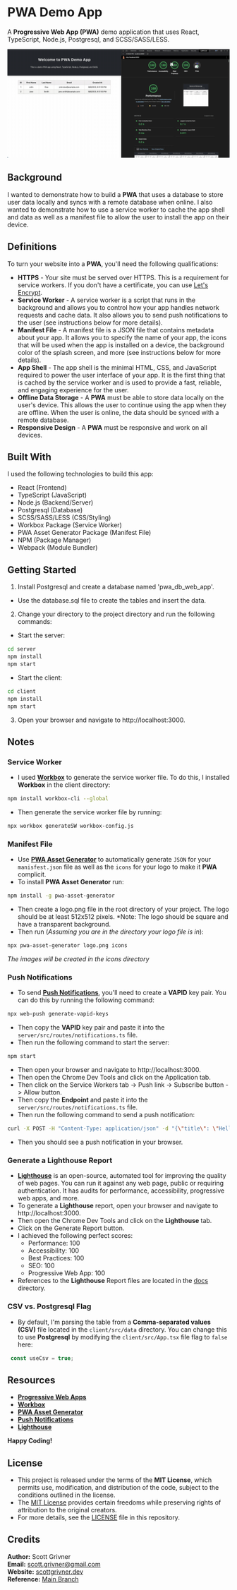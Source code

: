 # PWA Demo App
A **Progressive Web App (PWA)** demo application that uses React, TypeScript, Node.js, Postgresql, and SCSS/SASS/LESS.

![Demo](docs/images/demo.gif)

## Background
I wanted to demonstrate how to build a **PWA** that uses a database to store user data locally and syncs with a remote database when online. I also wanted to demonstrate how to use a service worker to cache the app shell and data as well as a manifest file to allow the user to install the app on their device.

## Definitions
To turn your website into a **PWA**, you'll need the following qualifications:
- **HTTPS** - Your site must be served over HTTPS. This is a requirement for service workers. If you don't have a certificate, you can use [Let's Encrypt](https://letsencrypt.org/).
- **Service Worker** - A service worker is a script that runs in the background and allows you to control how your app handles network requests and cache data. It also allows you to send push notifications to the user (see instructions below for more details).
- **Manifest File** - A manifest file is a JSON file that contains metadata about your app. It allows you to specify the name of your app, the icons that will be used when the app is installed on a device, the background color of the splash screen, and more (see instructions below for more details).
- **App Shell** - The app shell is the minimal HTML, CSS, and JavaScript required to power the user interface of your app. It is the first thing that is cached by the service worker and is used to provide a fast, reliable, and engaging experience for the user.
- **Offline Data Storage** - A **PWA** must be able to store data locally on the user's device. This allows the user to continue using the app when they are offline. When the user is online, the data should be synced with a remote database.
- **Responsive Design** - A **PWA** must be responsive and work on all devices.

## Built With
I used the following technologies to build this app:
- React (Frontend)
- TypeScript (JavaScript)
- Node.js (Backend/Server)
- Postgresql (Database)
- SCSS/SASS/LESS (CSS/Styling)
- Workbox Package (Service Worker)
- PWA Asset Generator Package (Manifest File)
- NPM (Package Manager)
- Webpack (Module Bundler)

## Getting Started
1. Install Postgresql and create a database named 'pwa_db_web_app'.
- Use the database.sql file to create the tables and insert the data.
2. Change your directory to the project directory and run the following commands:
- Start the server:
```bash
cd server
npm install
npm start
```
- Start the client:
```bash
cd client
npm install
npm start
```
3. Open your browser and navigate to http://localhost:3000.

## Notes

### Service Worker
- I used [**Workbox**](https://developers.google.com/web/tools/workbox/) to generate the service worker file. To do this, I installed **Workbox** in the client directory:
```bash
npm install workbox-cli --global
```
- Then generate the service worker file by running:
```bash
npx workbox generateSW workbox-config.js
```

### Manifest File
- Use [**PWA Asset Generator**](https://github.com/elegantapp/pwa-asset-generator) to automatically generate `JSON` for your `manisfest.json` file as well as the `icons` for your logo to make it **PWA** complicit.
- To install **PWA Asset Generator** run:
```bash
npm install -g pwa-asset-generator
```
- Then create a logo.png file in the root directory of your project. The logo should be at least 512x512 pixels. *Note: The logo should be square and have a transparent background.
- Then run (*Assuming you are in the directory your logo file is in*):
```bash
npx pwa-asset-generator logo.png icons
```
*The images will be created in the icons directory*

### Push Notifications
- To send [**Push Notifications**](https://developers.google.com/web/fundamentals/push-notifications), you'll need to create a **VAPID** key pair. You can do this by running the following command:
```bash
npx web-push generate-vapid-keys
```
- Then copy the **VAPID** key pair and paste it into the `server/src/routes/notifications.ts` file.
- Then run the following command to start the server:
```bash
npm start
```
- Then open your browser and navigate to http://localhost:3000.
- Then open the Chrome Dev Tools and click on the Application tab.
- Then click on the Service Workers tab -> Push link -> Subscribe button -> Allow button.
- Then copy the **Endpoint** and paste it into the `server/src/routes/notifications.ts` file.
- Then run the following command to send a push notification:
```bash
curl -X POST -H "Content-Type: application/json" -d "{\"title\": \"Hello World\", \"body\": \"This is a test notification\"}" http://localhost:3001/notifications
```
- Then you should see a push notification in your browser.

### Generate a Lighthouse Report
- [**Lighthouse**](https://developers.google.com/web/tools/lighthouse) is an open-source, automated tool for improving the quality of web pages. You can run it against any web page, public or requiring authentication. It has audits for performance, accessibility, progressive web apps, and more.
- To generate a **Lighthouse** report, open your browser and navigate to http://localhost:3000.
- Then open the Chrome Dev Tools and click on the **Lighthouse** tab.
- Click on the Generate Report button.
- I achieved the following perfect scores:
  - Performance: 100
  - Accessibility: 100
  - Best Practices: 100
  - SEO: 100
  - Progressive Web App: 100
- References to the **Lighthouse** Report files are located in the [docs](docs) directory.

### CSV vs. Postgresql Flag
- By default, I'm parsing the table from a **Comma-separated values (CSV)** file located in the `client/src/data` directory. You can change this to use **Postgresql** by modifying the `client/src/App.tsx` file flag to `false` here: 

```typescript
 const useCsv = true;
 ```

## Resources
- [**Progressive Web Apps**](https://web.dev/progressive-web-apps/)
- [**Workbox**](https://developers.google.com/web/tools/workbox/)
- [**PWA Asset Generator**](https://github.com/elegantapp/pwa-asset-generator)
- [**Push Notifications**](https://developers.google.com/web/fundamentals/push-notifications)
- [**Lighthouse**](https://developers.google.com/web/tools/lighthouse)

**Happy Coding!**

## License
- This project is released under the terms of the **MIT License**, which permits use, modification, and distribution of the code, subject to the conditions outlined in the license.
- The [MIT License](https://choosealicense.com/licenses/mit/) provides certain freedoms while preserving rights of attribution to the original creators.
- For more details, see the [LICENSE](LICENSE) file in this repository.

## Credits
**Author:** Scott Grivner <br>
**Email:** scott.grivner@gmail.com <br>
**Website:** [scottgrivner.dev](https://www.scottgriv.dev) <br>
**Reference:** [Main Branch](https://github.com/scottgriv/pwa-demo_app) <br>